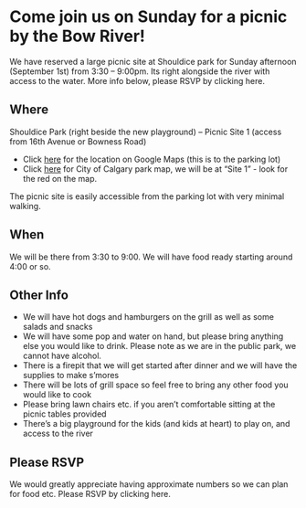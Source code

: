 # Come join us on Sunday for a picnic by the Bow River!

We have reserved a large picnic site at Shouldice park for Sunday afternoon (September 1st) from 3:30 – 9:00pm. Its right alongside the river with access to the water. More info below, please RSVP by clicking here.

## Where
Shouldice Park (right beside the new playground) – Picnic Site 1 (access from 16th Avenue or Bowness Road)
- Click [here](https://goo.gl/maps/XxSQkrfHX5Zb9UbG9) for the location on Google Maps (this is to the parking lot)
- Click [here](https://www.calgary.ca/CSPS/Parks/Documents/Locations/shouldice-map.pdf) for City of Calgary park map, we will be at “Site 1” - look for the red on the map.

The picnic site is easily accessible from the parking lot with very minimal walking.

## When
We will be there from 3:30 to 9:00. We will have food ready starting around 4:00 or so. 

## Other Info
- We will have hot dogs and hamburgers on the grill as well as some salads and snacks
- We will have some pop and water on hand, but please bring anything else you would like to drink. Please note as we are in the public park, we cannot have alcohol. 
- There is a firepit that we will get started after dinner and we will have the supplies to make s’mores
- There will be lots of grill space so feel free to bring any other food you would like to cook
- Please bring lawn chairs etc. if you aren’t comfortable sitting at the picnic tables provided
- There’s a big playground for the kids (and kids at heart) to play on, and access to the river

## Please RSVP
We would greatly appreciate having approximate numbers so we can plan for food etc. Please RSVP by clicking here.





